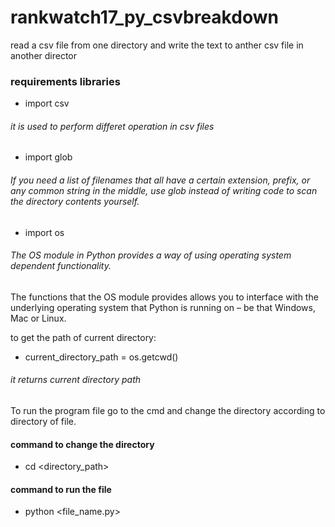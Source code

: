 # rankwatch17_py_csvbreakdown
read a csv file from one directory and write the text to anther csv file in another director
### requirements libraries
* import csv
###### it is used to perform differet operation in csv files
* import glob
###### If you need a list of filenames that all have a certain extension, prefix, or any common string in the middle, use glob instead of writing code to scan the directory contents yourself.
* import os 
###### The OS module in Python provides a way of using operating system dependent functionality. 
The functions that the OS module provides allows you to interface with the underlying operating system that Python is running on – be that Windows, Mac or Linux. 

 to get the path of current directory:
* current_directory_path = os.getcwd()
###### it returns current directory path

To run the program file go to the cmd and change the directory according to directory of file. 
#### command to change the directory
* cd <directory_path>

#### command to run the file
* python <file_name.py> 

